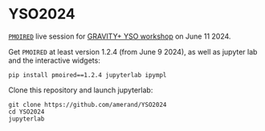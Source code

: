 # YSO2024

[`PMOIRED`](https://github.com/amerand/PMOIRED) live session for [GRAVITY+ YSO workshop](https://gravity-plus-yso2024.sciencesconf.org/?lang=en) on June 11 2024.

Get `PMOIRED` at least version 1.2.4 (from June 9 2024), as well as jupyter lab and the interactive widgets:
```
pip install pmoired==1.2.4 jupyterlab ipympl
```

Clone this repository and launch jupyterlab:
```
git clone https://github.com/amerand/YSO2024
cd YSO2024
jupyterlab
``` 

